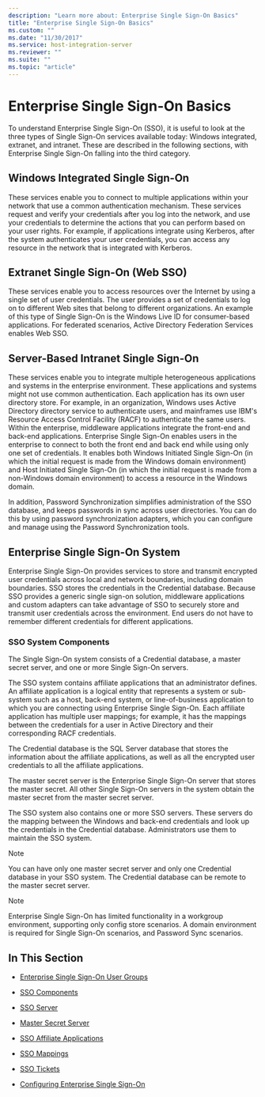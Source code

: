 ```yaml
---
description: "Learn more about: Enterprise Single Sign-On Basics"
title: "Enterprise Single Sign-On Basics"
ms.custom: ""
ms.date: "11/30/2017"
ms.service: host-integration-server
ms.reviewer: ""
ms.suite: ""
ms.topic: "article"
---
```

# Enterprise Single Sign-On Basics
To understand Enterprise Single Sign-On (SSO), it is useful to look at the three types of Single Sign-On services available today: Windows integrated, extranet, and intranet. These are described in the following sections, with Enterprise Single Sign-On falling into the third category.  
  
## Windows Integrated Single Sign-On  
 These services enable you to connect to multiple applications within your network that use a common authentication mechanism. These services request and verify your credentials after you log into the network, and use your credentials to determine the actions that you can perform based on your user rights. For example, if applications integrate using Kerberos, after the system authenticates your user credentials, you can access any resource in the network that is integrated with Kerberos.  
  
## Extranet Single Sign-On (Web SSO)  
 These services enable you to access resources over the Internet by using a single set of user credentials. The user provides a set of credentials to log on to different Web sites that belong to different organizations. An example of this type of Single Sign-On is the Windows Live ID for consumer-based applications. For federated scenarios, Active Directory Federation Services enables Web SSO.  
  
## Server-Based Intranet Single Sign-On  
 These services enable you to integrate multiple heterogeneous applications and systems in the enterprise environment. These applications and systems might not use common authentication. Each application has its own user directory store. For example, in an organization, Windows uses Active Directory directory service to authenticate users, and mainframes use IBM's Resource Access Control Facility (RACF) to authenticate the same users. Within the enterprise, middleware applications integrate the front-end and back-end applications. Enterprise Single Sign-On enables users in the enterprise to connect to both the front end and back end while using only one set of credentials. It enables both Windows Initiated Single Sign-On (in which the initial request is made from the Windows domain environment) and Host Initiated Single Sign-On (in which the initial request is made from a non-Windows domain environment) to access a resource in the Windows domain.  
  
 In addition, Password Synchronization simplifies administration of the SSO database, and keeps passwords in sync across user directories. You can do this by using password synchronization adapters, which you can configure and manage using the Password Synchronization tools.  
  
## Enterprise Single Sign-On System  
 Enterprise Single Sign-On provides services to store and transmit encrypted user credentials across local and network boundaries, including domain boundaries. SSO stores the credentials in the Credential database. Because SSO provides a generic single sign-on solution, middleware applications and custom adapters can take advantage of SSO to securely store and transmit user credentials across the environment. End users do not have to remember different credentials for different applications.  
  
### SSO System Components  
 The Single Sign-On system consists of a Credential database, a master secret server, and one or more Single Sign-On servers.  
  
 The SSO system contains affiliate applications that an administrator defines. An affiliate application is a logical entity that represents a system or sub-system such as a host, back-end system, or line-of-business application to which you are connecting using Enterprise Single Sign-On. Each affiliate application has multiple user mappings; for example, it has the mappings between the credentials for a user in Active Directory and their corresponding RACF credentials.  
  
 The Credential database is the SQL Server database that stores the information about the affiliate applications, as well as all the encrypted user credentials to all the affiliate applications.  
  
 The master secret server is the Enterprise Single Sign-On server that stores the master secret. All other Single Sign-On servers in the system obtain the master secret from the master secret server.  
  
 The SSO system also contains one or more SSO servers. These servers do the mapping between the Windows and back-end credentials and look up the credentials in the Credential database. Administrators use them to maintain the SSO system.  
  
> [!NOTE]
>  You can have only one master secret server and only one Credential database in your SSO system. The Credential database can be remote to the master secret server.  
  
> [!NOTE]
>  Enterprise Single Sign-On has limited functionality in a workgroup environment, supporting only config store scenarios. A domain environment is required for Single Sign-On scenarios, and Password Sync scenarios.  
  
## In This Section  
  
-   [Enterprise Single Sign-On User Groups](../esso/enterprise-single-sign-on-user-groups.md)  
  
-   [SSO Components](../esso/sso-components.md)  
  
-   [SSO Server](../esso/sso-server.md)  
  
-   [Master Secret Server](../esso/master-secret-server.md)  
  
-   [SSO Affiliate Applications](../esso/sso-affiliate-applications.md)  
  
-   [SSO Mappings](../esso/sso-mappings.md)  
  
-   [SSO Tickets](../esso/sso-tickets.md)  
  
-   [Configuring Enterprise Single Sign-On](../esso/configuring-enterprise-single-sign-on1.md)
